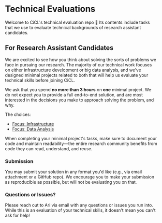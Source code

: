 # Technical Evaluations

Welcome to CiCL's technical evaluation repo 👋 Its contents include tasks that we use to evaluate technical backgrounds of research assistant candidates.

## For Research Assistant Candidates

We are excited to see how you think about solving the sorts of problems we face in pursuing our research. The majority of our technical work focuses on either infrastructure development or big data analysis, and we've designed minimal projects related to both that will help us evaluate your technical skills before joining CiCL.

We ask that you spend **no more than 3 hours** on **one** minimal project. We do not expect you to provide a full end-to-end solution, and are most interested in the decisions you make to approach solving the problem, and why.

The choices:

- [Focus: Infrastructure](choices/infrastructure.md)
- [Focus: Data Analysis](choices/data-analysis.md)

When completing your minimal project's tasks, make sure to document your code and maintain readability&mdash;the entire research community benefits from code they can read, understand, and reuse.

### Submission

You may submit your solution in any format you'd like (e.g., via email attachment or a GitHub repo). We encourage you to make your submission as reproducible as possible, but will not be evaluating you on that.

### Questions or Issues?

Please reach out to Ari via email with any questions or issues you run into. While this is an evaluation of your technical skills, it doesn't mean you can't ask for help!
